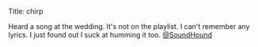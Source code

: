 Title: chirp

Heard a song at the wedding. It's not on the playlist. I can't remember any lyrics. I just found out I suck at humming it too. <a href="http://twitter.com/SoundHound">@SoundHound</a>

